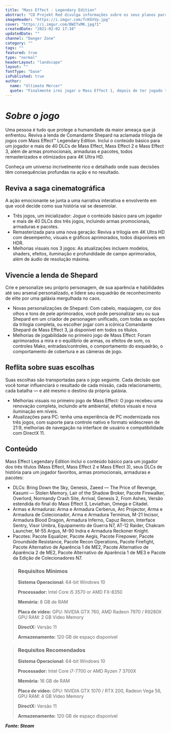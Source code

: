 ```yaml
---
title: "Mass Effect - Legendary Edition"
abstract: "CD Projekt Red divulga informações sobre os seus planos para os próximos meses."
imageHeader: "https://i.imgur.com/fcKGVVp.jpg"
cover: "https://i.imgur.com/BWITxMK.jpg?1"
createdDate: "2021-02-02 17:10"
updatedDate: ""
channel: "Danger Zone"
category: ""
tags: ""
featured: true
type: "normal"
headerLayout: "landscape"
layout: ""
fontType: "base"
isPublished: true
author:
  name: "Ultimate Mercer"
  quote: "Finalmente irei jogar o Mass Effect 1, depois de ter jogado todos os outros :D"
---
```


# _**Sobre o jogo**_

Uma pessoa é tudo que protege a humanidade da maior ameaça que já enfrentou. Reviva a lenda de Comandante Shepard na aclamada trilogia de jogos com Mass Effect™ Legendary Edition. Inclui o conteúdo básico para um jogador e mais de 40 DLCs de Mass Effect, Mass Effect 2 e Mass Effect 3, além de armas promocionais, armaduras e pacotes, todos remasterizados e otimizados para 4K Ultra HD.

Conheça um universo incrivelmente rico e detalhado onde suas decisões têm consequências profundas na ação e no resultado.

## Reviva a saga cinematográfica

A ação emocionante se junta a uma narrativa interativa e envolvente em que você decide como sua história vai se desenrolar.

- Três jogos, um inicializador: Jogue o conteúdo básico para um jogador e mais de 40 DLCs dos três jogos, incluindo armas promocionais, armaduras e pacotes.
- Remasterizada para uma nova geração: Reviva a trilogia em 4K Ultra HD com desempenho, visuais e gráficos aprimorados, todos disponíveis em HDR.
- Melhorias visuais nos 3 jogos: As atualizações incluem modelos, shaders, efeitos, iluminação e profundidade de campo aprimorados, além de áudio de resolução máxima.

## Vivencie a lenda de Shepard

Crie e personalize seu próprio personagem, de sua aparência e habilidades até seu arsenal personalizado, e lidere seu esquadrão de reconhecimento de elite por uma galáxia mergulhada no caos.

- Novas personalizações de Shepard: Com cabelo, maquiagem, cor dos olhos e tons de pele aprimorados, você pode personalizar seu ou sua Shepard em um criador de personagem unificado, com todas as opções da trilogia completa, ou escolher jogar com a icônica Comandante Shepard de Mass Effect 3, já disponível em todos os títulos.
- Melhorias de jogabilidade no primeiro jogo de Mass Effect: Foram aprimorados a mira e o equilíbrio de armas, os efeitos de som, os controles Mako, entradas/controles, o comportamento do esquadrão, o comportamento de cobertura e as câmeras de jogo.

## Reflita sobre suas escolhas

Suas escolhas são transportadas para o jogo seguinte. Cada decisão que você tomar influenciará o resultado de cada missão, cada relacionamento, cada batalha — e até mesmo o destino da própria galáxia.

- Melhorias visuais no primeiro jogo de Mass Effect: O jogo recebeu uma renovação completa, incluindo arte ambiental, efeitos visuais e nova iluminação em níveis.
- Atualizações para PC: tenha uma experiência de PC modernizada nos três jogos, com suporte para controle nativo e formato widescreen de 21:9, melhorias de navegação na interface de usuário e compatibilidade com DirectX 11.

## Conteúdo

Mass Effect Legendary Edition inclui o conteúdo básico para um jogador dos três títulos (Mass Effect, Mass Effect 2 e Mass Effect 3), seus DLCs de história para um jogador favoritos, armas promocionais, armaduras e pacotes:

- DLCs: Bring Down the Sky, Genesis, Zaeed — The Price of Revenge, Kasumi — Stolen Memory, Lair of the Shadow Broker, Pacote Firewalker, Overlord, Normandy Crash Site, Arrival, Genesis 2, From Ashes, Versão estendida do final do Mass Effect 3, Leviathan, Omega e Citadel.
- Armas e Armaduras: Arma e Armadura Cerberus, Arc Projector, Arma e Armadura de Colecionador, Arma e Armadura Terminus, M-21 Incisor, Armadura Blood Dragon, Armadura Inferno, Capuz Recon, Interface Sentry, Visor Umbra, Equipamento de Guerra N7, AT-12 Raider, Chakram Launcher, M-55 Argus, M-90 Indra e Armadura Reckoner Knight.
- Pacotes: Pacote Equalizer, Pacote Aegis, Pacote Firepower, Pacote Groundside Resistance, Pacote Recon Operations, Pacote Firefight, Pacote Alternativo de Aparência 1 de ME2, Pacote Alternativo de Aparência 2 de ME2, Pacote Alternativo de Aparência 1 de ME3 e Pacote da Edição de Colecionadores N7.

> ### **Requisitos Mínimos**
>
> **Sistema Operacional:** 64-bit Windows 10
>
> **Processador:** Intel Core i5 3570 or AMD FX-8350
>
> **Memória:** 8 GB de RAM
>
> **Placa de vídeo:** GPU: NVIDIA GTX 760, AMD Radeon 7970 / R9280X GPU RAM: 2 GB Video Memory
>
> **DirectX:** Versão 11
>
> **Armazenamento:** 120 GB de espaço disponível

> ### **Requisitos Recomendados**
>
> **Sistema Operacional:** 64-bit Windows 10
>
> **Processador:** Intel Core i7-7700 or AMD Ryzen 7 3700X
>
> **Memória:** 16 GB de RAM
>
> **Placa de vídeo:** GPU: NVIDIA GTX 1070 / RTX 200, Radeon Vega 56, GPU RAM: 4 GB Video Memory
>
> **DirectX:** Versão 11
>
> **Armazenamento:** 120 GB de espaço disponível

_**Fonte: Steam**_
